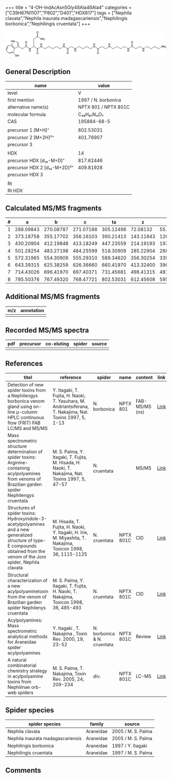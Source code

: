 +++
title = "4-OH-IndAcAsn5Gly4ßAla4ßAla4"
categories = ["C39H67N11O7","P802","D401","HDX817"]
tags = ["Nephila clavata","Nephila inaurata madagascariensis","Nephilingis borbonica","Nephilingis cruentata"]
+++

![](/img/4-OH-IndAcAsn5Gly4bAla4bAla4.png)

## General Description

| name                         | value                |
|------------------------------|----------------------|
| level                        | V                    |
| first mention                | 1997 / N. borbonica  |
| alternative name(s)          | NPTX 801 / NPTX 801C |
| molecular formula            | C₃₉H₆₇N₁₁O₇          |
| CAS                          | 195884-68-5          |
|                              |                      |
| precursor 1 [M+H]⁺           | 802.53031            |
| precursor 2 [M+2H]²⁺         | 401.76907            |
| precursor 3                  |                      |
|                              |                      |
| HDX                          | 14                   |
| precursor HDX   [d₁₄-M+D]⁺   | 817.62446            |
| precursor HDX 2 [d₁₄-M+2D]²⁺ | 409.81928            |
| precursor HDX 3              |                      |
|                              |                      |
| Rt                           |                      |
| Rt HDX                       |                      |

## Calculated MS/MS fragments

| # | a         | b         | c         | ta        | z         | y         | tz        |
|---|-----------|-----------|-----------|-----------|-----------|-----------|-----------|
| 1 | 288.09843 | 270.08787 | 271.07188 | 305.12498 | 72.08132  | 55.05477  | 89.10787  |
| 2 | 373.18758 | 355.17702 | 356.16103 | 390.21413 | 143.11843 | 126.09188 | 160.14498 |
| 3 | 430.20904 | 412.19848 | 413.18249 | 447.23559 | 214.19193 | 197.16538 | 231.21848 |
| 4 | 501.28254 | 483.27198 | 484.25599 | 518.30909 | 285.22904 | 268.20249 | 302.25559 |
| 5 | 572.31965 | 554.30909 | 555.29310 | 589.34620 | 356.30254 | 339.27599 | 373.32909 |
| 6 | 643.39315 | 625.38259 | 626.36660 | 660.41970 | 413.32400 | 396.29745 | 430.35055 |
| 7 | 714.43026 | 696.41970 | 697.40371 | 731.45681 | 498.41315 | 481.38660 | 515.43970 |
| 8 | 785.50376 | 767.49320 | 768.47721 | 802.53031 | 612.45608 | 595.42953 | 629.48263 |

## Additional MS/MS fragments

| m/z       | annotation |
|-----------|------------|
|           |            |

## Recorded MS/MS spectra

| pdf | precursor | co-eluting | spider    | source                              |
|-----|-----------|------------|-----------|-------------------------------------|
|     |           |            |           |                                     |

## References

| titel                                                                                                                                                                         | reference                                                                                                   | spider                      | name      | content        | link                                                                                                               |
|-------------------------------------------------------------------------------------------------------------------------------------------------------------------------------|-------------------------------------------------------------------------------------------------------------|-----------------------------|-----------|----------------|--------------------------------------------------------------------------------------------------------------------|
| Detection of new spider toxins from a Nephilengys borbonica venom gland using on-line µ-column HPLC continuous flow (FRIT) FAB LC/MS and MS/MS                                | Y. Itagaki, T. Fujita, H. Naoki, T. Yasuhara, M. Andriantsiferana, T. Nakajima, Nat. Toxins 1997, 5, 1-13   | N. borbonica                | NPTX 801  | FAB-MS/MS (ns) | [Link](https://onlinelibrary.wiley.com/doi/abs/10.1002/%28SICI%29%281997%295%3A1%3C1%3A%3AAID-NT1%3E3.0.CO%3B2-8)  |
| Mass spectrometric structure determination of spider toxins: Arginine-containing acylpolyamines from venoms of Brazilian garden spider Nephilengys cruentata                  | M. S. Palma, Y. Itagaki, T. Fujita, M. Hisada, H. Naoki, T. Nakajima, Nat. Toxins 1997, 5, 47-57            | N. cruentata                |           | MS/MS          | [Link](https://onlinelibrary.wiley.com/doi/abs/10.1002/%28SICI%29%281997%295%3A2%3C47%3A%3AAID-NT1%3E3.0.CO%3B2-X) |
| Structures of spider toxins: Hydroxyindole-3-acetylpolyamines and a new generalized structure of type-E compounds obtained from the venom of the Joro spider, Nephila clavata | M. Hisada, T. Fujita, H. Naoki, Y. Itagaki, H. Irie, M. Miyashita, T. Nakajima, Toxicon 1998, 36, 1115-1125 | N. cruentata                | NPTX 801C | CID            | [Link](https://www.sciencedirect.com/science/article/pii/S0041010198000865)                                        |
| Structural characterization of a new acylpolyaminetoxin from the venom of Brazilian garden spider Nephilenys cruentata                                                        | M. S. Palma, Y. Itagaki, T. Fujita, H. Naoki, T. Nakajima, Toxicon 1998, 36, 485-493                        | N. cruentata                | NPTX 801C | CID            | [Link](https://www.sciencedirect.com/science/article/pii/S0041010197001396)                                        |
| Acylpolyamines: Mass spectrometric analytical methods for Araneidae spider acylpolyamines                                                                                     | Y. Itagaki , T. Nakajima , Toxin Rev. 2000, 19, 23-52                                                       | N. borbonica & N. cruentata | NPTX 801C | Review         | [Link](https://www.tandfonline.com/doi/abs/10.1081/TXR-100100314)                                                  |
| A natural combinatorial chemistry strategy in acylpolyamine toxins from Nephilinae orb-web spiders                                                                            | M. S. Palma, T. Nakajima, Toxin Rev. 2005, 24, 209-234                                                      | div.                        | NPTX 801C | LC-MS          | [Link](https://www.tandfonline.com/doi/abs/10.1081/TXR-200057857)                                                  |

## Spider species

| spider species                    | family    | source             |
|-----------------------------------|-----------|--------------------|
| Nephila clavata                   | Araneidae | 2005 / M. S. Palma |
| Nephila inaurata madagascariensis | Araneidae | 2005 / M. S. Palma |
| Nephilingis borbonica             | Araneidae | 1997 / Y. Itagaki  |
| Nephilingis cruentata             | Araneidae | 1997 / M. S. Palma |

## Comments